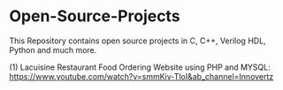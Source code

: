 # Open-Source-Projects
This Repository contains open source projects in C, C++, Verilog HDL, Python and much more. 

(1) Lacuisine Restaurant Food Ordering Website using PHP and MYSQL: https://www.youtube.com/watch?v=smmKiv-TloI&ab_channel=Innovertz
